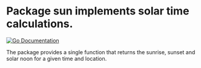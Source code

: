 # Package sun implements solar time calculations.

[![Go Documentation](https://pkg.go.dev/github.com/kortschak/sun?status.svg)](https://pkg.go.dev/github.com/kortschak/sun)

The package provides a single function that returns the sunrise, sunset and solar noon for a given time and location.
